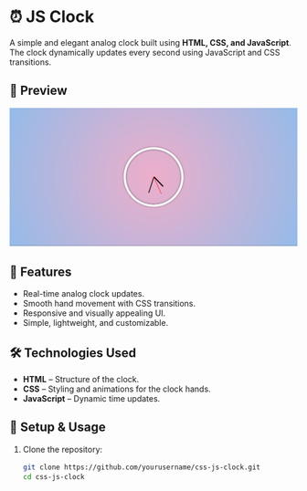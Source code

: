 # ⏰ JS Clock  

A simple and elegant analog clock built using **HTML, CSS, and JavaScript**. The clock dynamically updates every second using JavaScript and CSS transitions.  

## 📸 Preview  
![JS Clock](<FireShot Capture 026 - JS + CSS Clock - 127.0.0.1.png>) 

## 🚀 Features  
- Real-time analog clock updates.  
- Smooth hand movement with CSS transitions.  
- Responsive and visually appealing UI.  
- Simple, lightweight, and customizable.  

## 🛠️ Technologies Used  
- **HTML** – Structure of the clock.  
- **CSS** – Styling and animations for the clock hands.  
- **JavaScript** – Dynamic time updates.  

## 🔧 Setup & Usage  
1. Clone the repository:  
   ```bash
   git clone https://github.com/yourusername/css-js-clock.git
   cd css-js-clock
